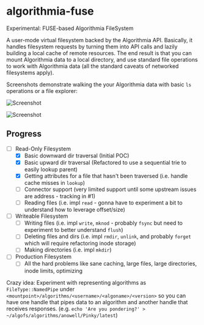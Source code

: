 # algorithmia-fuse
Experimental: FUSE-based Algorithmia FileSystem

A user-mode virtual filesystem backed by the Algorithmia API. Basically, it handles filesystem requests by turning them into API calls and lazily building a local cache of remote resources. The end result is that you can mount Algorithmia data to a local directory, and use standard file operations to work with Algorithmia data (all the standard caveats of networked filesystems apply).

Screenshots demonstrate walking the your Algorithmia data with basic `ls` operations or a file explorer:

![Screenshot](https://dl.dropboxusercontent.com/u/39033486/Algorithmia/algofs-walking.png)

![Screenshot](https://dl.dropboxusercontent.com/u/39033486/Algorithmia/algofs-explore.png)

## Progress
- [ ] Read-Only Filesystem
  - [x] Basic downward dir traversal (Initial POC)
  - [x] Basic upward dir traversal (Refactored to use a sequential trie to easily lookup parent)
  - [x] Getting attributes for a file that hasn't been traversed (i.e. handle cache misses in `lookup`)
  - [ ] Connector support (very limited support until some upstream issues are address - tracking in #1)
  - [ ] Reading files (i.e. impl `read` - gonna have to experiment a bit to understand how to leverage offset/size)
- [ ] Writeable Filesystem
  - [ ] Writing files (i.e. impl `write`, `mknod` - probably `fsync` but need to experiment to better understand `flush`)
  - [ ] Deleting files and dirs (i.e. impl `rmdir`, `unlink`, and probably `forget` which will require refactoring inode storage)
  - [ ] Making directories (i.e. impl `mkdir`)
- [ ] Production Filesystem
  - [ ] All the hard problems like sane caching, large files, large directories, inode limits, optimizing

Crazy idea: Experiment with representing algorithms as `FileType::NamedPipe` under `<mountpoint>/algorithms/<username>/<algoname>/<version>` so you can have one handle that pipes data to an algorithm and another handle that receives responses. (e.g. `echo 'Are you pondering?' > ~/algofs/algorithms/anowell/Pinky/latest`)
